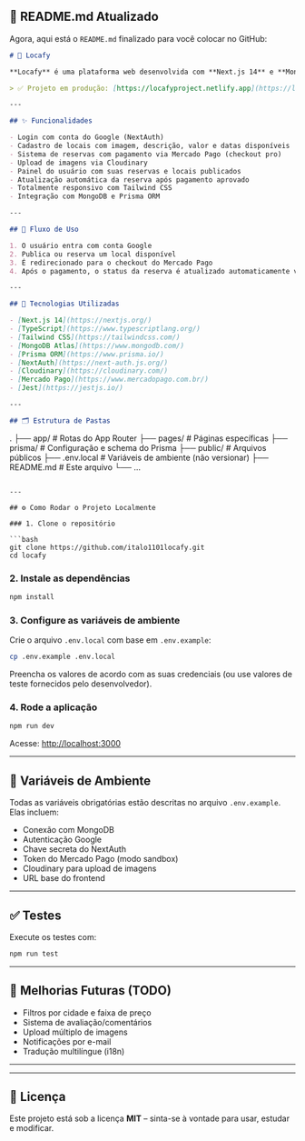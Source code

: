 ## 📘 README.md Atualizado

Agora, aqui está o `README.md` finalizado para você colocar no GitHub:

```markdown
# 📍 Locafy

**Locafy** é uma plataforma web desenvolvida com **Next.js 14** e **MongoDB** que permite aos usuários **publicar locais para aluguel** e **realizar reservas** com **pagamento integrado via Mercado Pago**.

> ✅ Projeto em produção: [https://locafyproject.netlify.app](https://locafyproject.netlify.app)

---

## ✨ Funcionalidades

- Login com conta do Google (NextAuth)
- Cadastro de locais com imagem, descrição, valor e datas disponíveis
- Sistema de reservas com pagamento via Mercado Pago (checkout pro)
- Upload de imagens via Cloudinary
- Painel do usuário com suas reservas e locais publicados
- Atualização automática da reserva após pagamento aprovado
- Totalmente responsivo com Tailwind CSS
- Integração com MongoDB e Prisma ORM

---

## 🧭 Fluxo de Uso

1. O usuário entra com conta Google
2. Publica ou reserva um local disponível
3. É redirecionado para o checkout do Mercado Pago
4. Após o pagamento, o status da reserva é atualizado automaticamente via webhook

---

## 🧰 Tecnologias Utilizadas

- [Next.js 14](https://nextjs.org/)
- [TypeScript](https://www.typescriptlang.org/)
- [Tailwind CSS](https://tailwindcss.com/)
- [MongoDB Atlas](https://www.mongodb.com/)
- [Prisma ORM](https://www.prisma.io/)
- [NextAuth](https://next-auth.js.org/)
- [Cloudinary](https://cloudinary.com/)
- [Mercado Pago](https://www.mercadopago.com.br/)
- [Jest](https://jestjs.io/)

---

## 🗂️ Estrutura de Pastas

```

.
├── app/                  # Rotas do App Router
├── pages/                # Páginas específicas
├── prisma/               # Configuração e schema do Prisma
├── public/               # Arquivos públicos
├── .env.local            # Variáveis de ambiente (não versionar)
├── README.md             # Este arquivo
└── ...

````

---

## ⚙️ Como Rodar o Projeto Localmente

### 1. Clone o repositório

```bash
git clone https://github.com/italo1101locafy.git
cd locafy
````

### 2. Instale as dependências

```bash
npm install
```

### 3. Configure as variáveis de ambiente

Crie o arquivo `.env.local` com base em `.env.example`:

```bash
cp .env.example .env.local
```

Preencha os valores de acordo com as suas credenciais (ou use valores de teste fornecidos pelo desenvolvedor).

### 4. Rode a aplicação

```bash
npm run dev
```

Acesse: [http://localhost:3000](http://localhost:3000)

---

## 🔐 Variáveis de Ambiente

Todas as variáveis obrigatórias estão descritas no arquivo `.env.example`. Elas incluem:

* Conexão com MongoDB
* Autenticação Google
* Chave secreta do NextAuth
* Token do Mercado Pago (modo sandbox)
* Cloudinary para upload de imagens
* URL base do frontend

---

## ✅ Testes

Execute os testes com:

```bash
npm run test
```

---

## 📌 Melhorias Futuras (TODO)

* Filtros por cidade e faixa de preço
* Sistema de avaliação/comentários
* Upload múltiplo de imagens
* Notificações por e-mail
* Tradução multilíngue (i18n)

---


---

## 📄 Licença

Este projeto está sob a licença **MIT** – sinta-se à vontade para usar, estudar e modificar.

```
